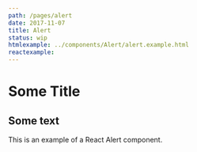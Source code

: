 ```yaml
---
path: /pages/alert
date: 2017-11-07
title: Alert
status: wip
htmlexample: ../components/Alert/alert.example.html
reactexample: 
---
```


# Some Title

## Some text

<Alert heading="A react component">
  This is an example of a React Alert component.
</Alert>
